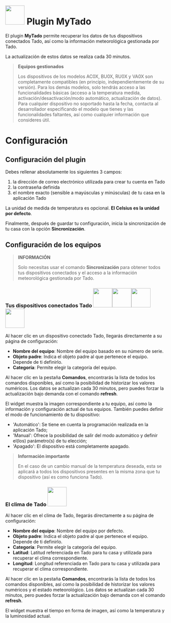 # <img src="docs/images/MyTado_icon.png" width="60"/> Plugin MyTado

El plugin **MyTado** permite recuperar los datos de tus dispositivos conectados Tado, así como la información meteorológica gestionada por Tado.

La actualización de estos datos se realiza cada 30 minutos.

>**Equipos gestionados**
>
>Los dispositivos de los modelos AC0X, BU0X, RU0X y VA0X son completamente compatibles (en principio, independientemente de su versión). Para los demás modelos, solo tendrás acceso a las funcionalidades básicas (acceso a la temperatura medida, activación/desactivación/modo automático, actualización de datos).
>Para cualquier dispositivo no soportado hasta la fecha, contacta al desarrollador especificando el modelo que tienes y las funcionalidades faltantes, así como cualquier información que consideres útil.

# Configuración

## Configuración del plugin

Debes rellenar absolutamente los siguientes 3 campos:
1. la dirección de correo electrónico utilizada para crear tu cuenta en Tado
2. la contraseña definida
3. el nombre exacto (sensible a mayúsculas y minúsculas) de tu casa en la aplicación Tado

La unidad de medida de temperatura es opcional. **El Celsius es la unidad por defecto**.

Finalmente, después de guardar tu configuración, inicia la sincronización de tu casa con la opción **Sincronización**.

## Configuración de los equipos

>**INFORMACIÓN**
>
>Solo necesitas usar el comando **Sincronización** para obtener todos tus dispositivos conectados y el acceso a la información meteorológica gestionada por Tado.

### Tus dispositivos conectados Tado <img src="docs/images/AC0X.png" width="60"/><img src="docs/images/BU0X.png" width="60"/><img src="docs/images/RU0X.png" width="60"/><img src="docs/images/VA0X.png" width="60"/>

Al hacer clic en un dispositivo conectado Tado, llegarás directamente a su página de configuración:

- **Nombre del equipo**: Nombre del equipo basado en su número de serie.
- **Objeto padre**: Indica el objeto padre al que pertenece el equipo. Depende de ti definirlo.
- **Categoría**: Permite elegir la categoría del equipo.

Al hacer clic en la pestaña **Comandos**, encontrarás la lista de todos los comandos disponibles, así como la posibilidad de historizar los valores numéricos.
Los datos se actualizan cada 30 minutos, pero puedes forzar la actualización bajo demanda con el comando **refresh**.

El widget muestra la imagen correspondiente a tu equipo, así como la información y configuración actual de tus equipos.
También puedes definir el modo de funcionamiento de tu dispositivo:
- 'Automático': Se tiene en cuenta la programación realizada en la aplicación Tado;
- 'Manual': Ofrece la posibilidad de salir del modo automático y definir el(los) parámetro(s) de tu elección;
- 'Apagado': El dispositivo está completamente apagado.

>**Información importante**
>
>En el caso de un cambio manual de la temperatura deseada, esta se aplicará a todos los dispositivos presentes en la misma zona que tu dispositivo (así es como funciona Tado).

### El clima de Tado <img src="docs/images/WeatherEq.svg" width="60"/>

Al hacer clic en el clima de Tado, llegarás directamente a su página de configuración:

- **Nombre del equipo**: Nombre del equipo por defecto.
- **Objeto padre**: Indica el objeto padre al que pertenece el equipo. Depende de ti definirlo.
- **Categoría**: Permite elegir la categoría del equipo.
- **Latitud**: Latitud referenciada en Tado para tu casa y utilizada para recuperar el clima correspondiente.
- **Longitud**: Longitud referenciada en Tado para tu casa y utilizada para recuperar el clima correspondiente.

Al hacer clic en la pestaña **Comandos**, encontrarás la lista de todos los comandos disponibles, así como la posibilidad de historizar los valores numéricos y el estado meteorológico.
Los datos se actualizan cada 30 minutos, pero puedes forzar la actualización bajo demanda con el comando **refresh**.

El widget muestra el tiempo en forma de imagen, así como la temperatura y la luminosidad actual.
